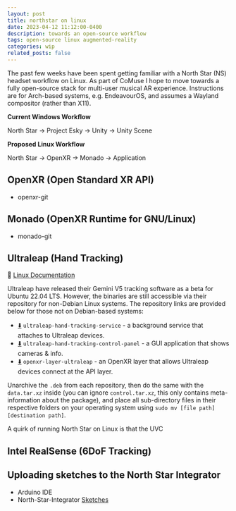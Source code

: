 ```yaml
---
layout: post
title: northstar on linux
date: 2023-04-12 11:12:00-0400
description: towards an open-source workflow
tags: open-source linux augmented-reality
categories: wip
related_posts: false
---
```


The past few weeks have been spent getting familiar with a North Star (NS) headset workflow on Linux. As part of CoMuse I hope to move towards a fully open-source stack for multi-user musical AR experience. Instructions are for Arch-based systems, e.g. EndeavourOS, and assumes a Wayland compositor (rather than X11).

**Current Windows Workflow**

North Star → Project Esky → Unity → Unity Scene

**Proposed Linux Workflow**

North Star → OpenXR → Monado → Application


## OpenXR (Open Standard XR API)
- openxr-git

## Monado (OpenXR Runtime for GNU/Linux)
- monado-git

## Ultraleap (Hand Tracking)
📄 [Linux Documentation](https://docs.ultraleap.com/linux/)

Ultraleap have released their Gemini V5 tracking software as a beta for Ubuntu 22.04 LTS. However, the binaries are still accessible via their repository for non-Debian Linux systems. The repository links are provided below for those not on Debian-based systems:
- [⬇️](https://repo.ultraleap.com/apt/pool/main/u/ultraleap-hand-tracking-service/ultraleap-hand-tracking-service_5.6.3.0-18a4db52-1.0_amd64.deb) `ultraleap-hand-tracking-service`  - a background service that attaches to Ultraleap devices.
- [⬇️](https://repo.ultraleap.com/apt/pool/main/u/ultraleap-hand-tracking-control-panel/ultraleap-hand-tracking-control-panel_684937.deb) `ultraleap-hand-tracking-control-panel`  - a GUI application that shows cameras & info.
- [⬇️](https://repo.ultraleap.com/apt/pool/main/o/openxr-layer-ultraleap/openxr-layer-ultraleap_1.3.1_amd64.deb) `openxr-layer-ultraleap`  - an OpenXR layer that allows Ultraleap devices connect at the API layer.

Unarchive the `.deb` from each repository, then do the same with the `data.tar.xz` inside (you can ignore `control.tar.xz`, this only contains meta-information about the package), and place all sub-directory files in their respective folders on your operating system using `sudo mv [file path] [destination path]`.

A quirk of running North Star on Linux is that the UVC

## Intel RealSense (6DoF Tracking)

## Uploading sketches to the North Star Integrator
- Arduino IDE
- North-Star-Integrator [Sketches](https://github.com/sambilbow/North-Star-Integrator/tree/master/firmware/ExampleSketches)

<!-- **EndeavourOS**

`yay -S openxr-git monado-git` -->
